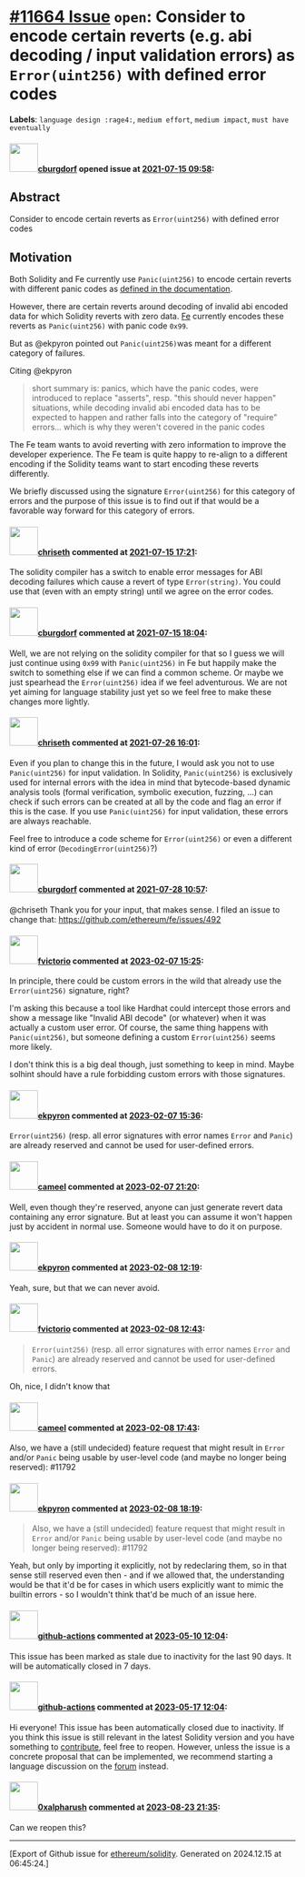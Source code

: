 # [\#11664 Issue](https://github.com/ethereum/solidity/issues/11664) `open`: Consider to encode certain reverts (e.g. abi decoding / input validation errors) as  `Error(uint256)` with defined error codes
**Labels**: `language design :rage4:`, `medium effort`, `medium impact`, `must have eventually`


#### <img src="https://avatars.githubusercontent.com/u/521109?v=4" width="50">[cburgdorf](https://github.com/cburgdorf) opened issue at [2021-07-15 09:58](https://github.com/ethereum/solidity/issues/11664):


## Abstract

Consider to encode certain reverts as  `Error(uint256)` with defined error codes

## Motivation

Both Solidity and Fe currently use `Panic(uint256)` to encode certain reverts with different panic codes as [defined in the documentation](https://docs.soliditylang.org/en/v0.8.6/control-structures.html?#panic-via-assert-and-error-via-require).

However, there are certain reverts around decoding of invalid abi encoded data for which Solidity reverts with zero data.
[Fe](http://fe.ethereum.org/) currently encodes these reverts as `Panic(uint256)` with panic code `0x99`.

But as @ekpyron pointed out `Panic(uint256)`was meant for a different category of failures.

Citing @ekpyron 

>short summary is: panics, which have the panic codes, were introduced to replace "asserts", resp. "this should never happen" situations, while decoding invalid abi encoded data has to be expected to happen and rather falls into the category of "require" errors... which is why they weren't covered in the panic codes

The Fe team wants to avoid reverting with zero information to improve the developer experience. The Fe team is quite happy to re-align to a different encoding if the Solidity teams want to start encoding these reverts differently.

We briefly discussed using the signature `Error(uint256)` for this category of errors and the purpose of this issue is to find out if that would be a favorable way forward for this category of errors.

#### <img src="https://avatars.githubusercontent.com/u/9073706?v=4" width="50">[chriseth](https://github.com/chriseth) commented at [2021-07-15 17:21](https://github.com/ethereum/solidity/issues/11664#issuecomment-880877874):

The solidity compiler has a switch to enable error messages for ABI decoding failures which cause a revert of type `Error(string)`. You could use that (even with an empty string) until we agree on the error codes.

#### <img src="https://avatars.githubusercontent.com/u/521109?v=4" width="50">[cburgdorf](https://github.com/cburgdorf) commented at [2021-07-15 18:04](https://github.com/ethereum/solidity/issues/11664#issuecomment-880904609):

Well, we are not relying on the solidity compiler for that so I guess we will just continue using `0x99` with `Panic(uint256)` in Fe but happily make the switch to something else if we can find a common scheme. Or maybe we just spearhead the `Error(uint256)` idea if we feel adventurous. We are not yet aiming for language stability just yet so we feel free to make these changes more lightly.

#### <img src="https://avatars.githubusercontent.com/u/9073706?v=4" width="50">[chriseth](https://github.com/chriseth) commented at [2021-07-26 16:01](https://github.com/ethereum/solidity/issues/11664#issuecomment-886828708):

Even if you plan to change this in the future, I would ask you not to use `Panic(uint256)` for input validation. In Solidity, `Panic(uint256)` is exclusively used for internal errors with the idea in mind that bytecode-based dynamic analysis tools (formal verification, symbolic execution, fuzzing, ...) can check if such errors can be created at all by the code and flag an error if this is the case. If you use `Panic(uint256)` for input validation, these errors are always reachable.

Feel free to introduce a code scheme for `Error(uint256)` or even a different kind of error (`DecodingError(uint256)`?)

#### <img src="https://avatars.githubusercontent.com/u/521109?v=4" width="50">[cburgdorf](https://github.com/cburgdorf) commented at [2021-07-28 10:57](https://github.com/ethereum/solidity/issues/11664#issuecomment-888216186):

@chriseth Thank you for your input, that makes sense. I filed an issue to change that: https://github.com/ethereum/fe/issues/492

#### <img src="https://avatars.githubusercontent.com/u/417134?u=5feef499be4f54bc60b2719221a4ec238bc83562&v=4" width="50">[fvictorio](https://github.com/fvictorio) commented at [2023-02-07 15:25](https://github.com/ethereum/solidity/issues/11664#issuecomment-1420960384):

In principle, there could be custom errors in the wild that already use the `Error(uint256)` signature, right?

I'm asking this because a tool like Hardhat could intercept those errors and show a message like "Invalid ABI decode" (or whatever) when it was actually a custom user error. Of course, the same thing happens with `Panic(uint256)`, but someone defining a custom `Error(uint256)` seems more likely.

I don't think this is a big deal though, just something to keep in mind. Maybe solhint should have a rule forbidding custom errors with those signatures.

#### <img src="https://avatars.githubusercontent.com/u/1347491?v=4" width="50">[ekpyron](https://github.com/ekpyron) commented at [2023-02-07 15:36](https://github.com/ethereum/solidity/issues/11664#issuecomment-1420978420):

``Error(uint256)`` (resp. all error signatures with error names ``Error`` and ``Panic``) are already reserved and cannot be used for user-defined errors.

#### <img src="https://avatars.githubusercontent.com/u/137030?v=4" width="50">[cameel](https://github.com/cameel) commented at [2023-02-07 21:20](https://github.com/ethereum/solidity/issues/11664#issuecomment-1421467088):

Well, even though they're reserved, anyone can just generate revert data containing any error signature. But at least you can assume it won't happen just by accident in normal use. Someone would have to do it on purpose.

#### <img src="https://avatars.githubusercontent.com/u/1347491?v=4" width="50">[ekpyron](https://github.com/ekpyron) commented at [2023-02-08 12:19](https://github.com/ethereum/solidity/issues/11664#issuecomment-1422507635):

Yeah, sure, but that we can never avoid.

#### <img src="https://avatars.githubusercontent.com/u/417134?u=5feef499be4f54bc60b2719221a4ec238bc83562&v=4" width="50">[fvictorio](https://github.com/fvictorio) commented at [2023-02-08 12:43](https://github.com/ethereum/solidity/issues/11664#issuecomment-1422536871):

> `Error(uint256)` (resp. all error signatures with error names `Error` and `Panic`) are already reserved and cannot be used for user-defined errors.

Oh, nice, I didn't know that

#### <img src="https://avatars.githubusercontent.com/u/137030?v=4" width="50">[cameel](https://github.com/cameel) commented at [2023-02-08 17:43](https://github.com/ethereum/solidity/issues/11664#issuecomment-1423004415):

Also, we have a (still undecided) feature request that might result in `Error` and/or `Panic` being usable by user-level code (and maybe no longer being reserved): #11792

#### <img src="https://avatars.githubusercontent.com/u/1347491?v=4" width="50">[ekpyron](https://github.com/ekpyron) commented at [2023-02-08 18:19](https://github.com/ethereum/solidity/issues/11664#issuecomment-1423052115):

> Also, we have a (still undecided) feature request that might result in `Error` and/or `Panic` being usable by user-level code (and maybe no longer being reserved): #11792

Yeah, but only by importing it explicitly, not by redeclaring them, so in that sense still reserved even then - and if we allowed that, the understanding would be that it'd be for cases in which users explicitly want to mimic the builtin errors - so I wouldn't think that'd be much of an issue here.

#### <img src="https://avatars.githubusercontent.com/in/15368?v=4" width="50">[github-actions](https://github.com/apps/github-actions) commented at [2023-05-10 12:04](https://github.com/ethereum/solidity/issues/11664#issuecomment-1542084781):

This issue has been marked as stale due to inactivity for the last 90 days.
It will be automatically closed in 7 days.

#### <img src="https://avatars.githubusercontent.com/in/15368?v=4" width="50">[github-actions](https://github.com/apps/github-actions) commented at [2023-05-17 12:04](https://github.com/ethereum/solidity/issues/11664#issuecomment-1551270638):

Hi everyone! This issue has been automatically closed due to inactivity.
If you think this issue is still relevant in the latest Solidity version and you have something to [contribute](https://docs.soliditylang.org/en/latest/contributing.html), feel free to reopen.
However, unless the issue is a concrete proposal that can be implemented, we recommend starting a language discussion on the [forum](https://forum.soliditylang.org) instead.

#### <img src="https://avatars.githubusercontent.com/u/87383155?u=92ab2406e2f45ff6a5191160c0e26976abe035b7&v=4" width="50">[0xalpharush](https://github.com/0xalpharush) commented at [2023-08-23 21:35](https://github.com/ethereum/solidity/issues/11664#issuecomment-1690676861):

Can we reopen this?


-------------------------------------------------------------------------------



[Export of Github issue for [ethereum/solidity](https://github.com/ethereum/solidity). Generated on 2024.12.15 at 06:45:24.]
